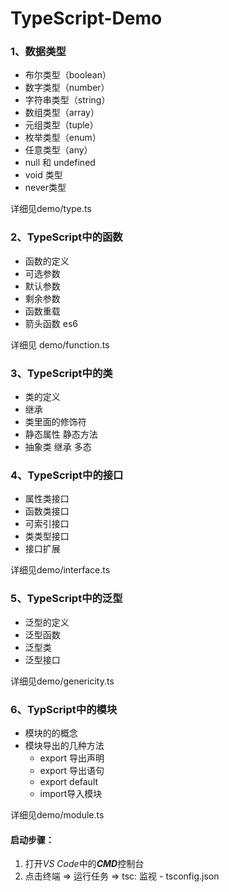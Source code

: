 # TypeScript-Demo
  ### 1、数据类型

- 布尔类型（boolean）
- 数字类型（number）
- 字符串类型（string）
- 数组类型（array）
- 元组类型（tuple）
- 枚举类型（enum）
- 任意类型（any）
- null 和 undefined
- void 类型
- never类型

详细见demo/type.ts

### 2、TypeScript中的函数

- 函数的定义
- 可选参数
- 默认参数
- 剩余参数
- 函数重载
- 箭头函数   es6

详细见 demo/function.ts

### 3、TypeScript中的类

- 类的定义
- 继承
- 类里面的修饰符
- 静态属性 静态方法
- 抽象类 继承 多态

### 4、TypeScript中的接口

- 属性类接口
- 函数类接口
- 可索引接口
- 类类型接口
- 接口扩展

详细见demo/interface.ts

### 5、TypeScript中的泛型

- 泛型的定义
- 泛型函数
- 泛型类
- 泛型接口

详细见demo/genericity.ts

### 6、TypScript中的模块

- 模块的的概念
- 模块导出的几种方法
  - export 导出声明
  - export 导出语句
  - export default
  - import导入模块

详细见demo/module.ts


#### 启动步骤：

1. 打开*VS Code*中的***CMD***控制台
2. 点击终端  => 运行任务 => tsc: 监视 - tsconfig.json




